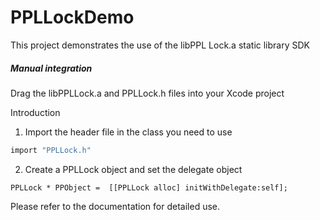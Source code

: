 # PPLLockDemo
This project demonstrates the use of the libPPL Lock.a static library SDK

##### Manual integration

Drag the libPPLLock.a and PPLLock.h files into your Xcode project



Introduction

1) Import the header file in the class you need to use

```objective-c
import "PPLLock.h"
```

2) Create a PPLLock object and set the delegate object

```
PPLLock * PPObject =  [[PPLLock alloc] initWithDelegate:self];
```

Please refer to the documentation for detailed use.


